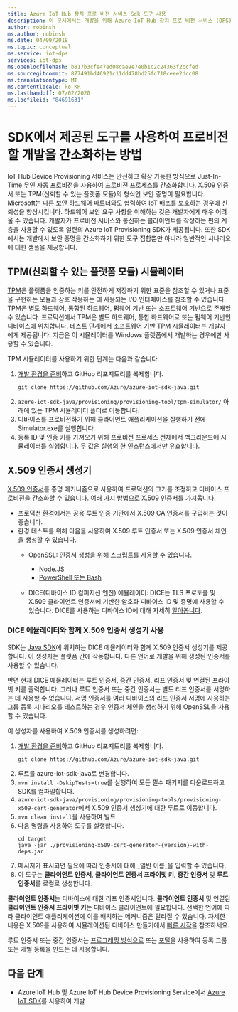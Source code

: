 ```yaml
---
title: Azure IoT Hub 장치 프로 비전 서비스 Sdk 도구 사용
description: 이 문서에서는 개발을 위해 Azure IoT Hub 장치 프로 비전 서비스 (DPS) Sdk에서 제공 되는 도구를 검토 합니다.
author: robinsh
ms.author: robinsh
ms.date: 04/09/2018
ms.topic: conceptual
ms.service: iot-dps
services: iot-dps
ms.openlocfilehash: b817b3cfe47ed08cae9e7e0b1c2c24363f2ccfed
ms.sourcegitcommit: 877491bd46921c11dd478bd25fc718ceee2dcc08
ms.translationtype: MT
ms.contentlocale: ko-KR
ms.lasthandoff: 07/02/2020
ms.locfileid: "84691631"
---
```

# <a name="how-to-use-tools-provided-in-the-sdks-to-simplify-development-for-provisioning"></a>SDK에서 제공된 도구를 사용하여 프로비전할 개발을 간소화하는 방법
IoT Hub Device Provisioning 서비스는 안전하고 확장 가능한 방식으로 Just-In-Time 무인 [자동 프로비전](concepts-auto-provisioning.md)을 사용하여 프로비전 프로세스를 간소화합니다.  X.509 인증서 또는 TPM(신뢰할 수 있는 플랫폼 모듈)의 형식인 보안 증명이 필요합니다.  Microsoft는 [다른 보안 하드웨어 파트너](https://azure.microsoft.com/blog/azure-iot-supports-new-security-hardware-to-strengthen-iot-security/)와도 협력하여 IoT 배포를 보호하는 경우에 신뢰성을 향상시킵니다. 하드웨어 보안 요구 사항을 이해하는 것은 개발자에게 매우 어려울 수 있습니다. 개발자가 프로비전 서비스와 통신하는 클라이언트를 작성하는 편의 계층을 사용할 수 있도록 일련의 Azure IoT Provisioning SDK가 제공됩니다. 또한 SDK에서는 개발에서 보안 증명을 간소화하기 위한 도구 집합뿐만 아니라 일반적인 시나리오에 대한 샘플을 제공합니다.

## <a name="trusted-platform-module-tpm-simulator"></a>TPM(신뢰할 수 있는 플랫폼 모듈) 시뮬레이터
[TPM](https://docs.microsoft.com/azure/iot-dps/concepts-security)은 플랫폼을 인증하는 키를 안전하게 저장하기 위한 표준을 참조할 수 있거나 표준을 구현하는 모듈과 상호 작용하는 데 사용되는 I/O 인터페이스를 참조할 수 있습니다. TPM은 별도 하드웨어, 통합된 하드웨어, 펌웨어 기반 또는 소프트웨어 기반으로 존재할 수 있습니다.  프로덕션에서 TPM은 별도 하드웨어, 통합 하드웨어로 또는 펌웨어 기반인 디바이스에 위치합니다. 테스트 단계에서 소프트웨어 기반 TPM 시뮬레이터는 개발자에게 제공됩니다.  지금은 이 시뮬레이터를 Windows 플랫폼에서 개발하는 경우에만 사용할 수 있습니다.

TPM 시뮬레이터를 사용하기 위한 단계는 다음과 같습니다.
1. [개발 환경을 준비](https://docs.microsoft.com/azure/iot-dps/quick-enroll-device-x509-java)하고 GitHub 리포지토리를 복제합니다.
   ```
   git clone https://github.com/Azure/azure-iot-sdk-java.git
   ```
2. ```azure-iot-sdk-java/provisioning/provisioning-tool/tpm-simulator/``` 아래에 있는 TPM 시뮬레이터 폴더로 이동합니다.
3. 디바이스를 프로비전하기 위해 클라이언트 애플리케이션을 실행하기 전에 Simulator.exe를 실행합니다.
4. 등록 ID 및 인증 키를 가져오기 위해 프로비전 프로세스 전체에서 백그라운드에 시뮬레이터를 실행합니다.  두 값은 실행의 한 인스턴스에서만 유효합니다.

## <a name="x509-certificate-generator"></a>X.509 인증서 생성기
[X.509 인증서](https://docs.microsoft.com/azure/iot-dps/concepts-security#x509-certificates)를 증명 메커니즘으로 사용하여 프로덕션의 크기를 조정하고 디바이스 프로비전을 간소화할 수 있습니다.  [여러 가지 방법으로](https://docs.microsoft.com/azure/iot-hub/iot-hub-x509ca-overview#how-to-get-an-x509-ca-certificate) X.509 인증서를 가져옵니다.
* 프로덕션 환경에서는 공용 루트 인증 기관에서 X.509 CA 인증서를 구입하는 것이 좋습니다.
* 환경 테스트를 위해 다음을 사용하여 X.509 루트 인증서 또는 X.509 인증서 체인을 생성할 수 있습니다.
    * OpenSSL: 인증서 생성을 위해 스크립트를 사용할 수 있습니다.
        * [Node.JS](https://github.com/Azure/azure-iot-sdk-node/tree/master/provisioning/tools)
        * [PowerShell 또는 Bash](https://github.com/Azure/azure-iot-sdk-c/blob/master/tools/CACertificates/CACertificateOverview.md)
        
    * DICE(디바이스 ID 컴퍼지션 엔진) 에뮬레이터: DICE는 TLS 프로토콜 및 X.509 클라이언트 인증서에 기반한 암호화 디바이스 ID 및 증명에 사용할 수 있습니다.  DICE를 사용하는 디바이스 ID에 대해 자세히 [알아봅니다](https://www.microsoft.com/research/publication/device-identity-dice-riot-keys-certificates/).

### <a name="using-x509-certificate-generator-with-dice-emulator"></a>DICE 에뮬레이터와 함께 X.509 인증서 생성기 사용
SDK는 [Java SDK](https://github.com/Azure/azure-iot-sdk-java/tree/master/provisioning/provisioning-tools/provisioning-x509-cert-generator)에 위치하는 DICE 에뮬레이터와 함께 X.509 인증서 생성기를 제공합니다.  이 생성자는 플랫폼 간에 작동합니다.  다른 언어로 개발을 위해 생성된 인증서를 사용할 수 있습니다.

반면 현재 DICE 에뮬레이터는 루트 인증서, 중간 인증서, 리프 인증서 및 연결된 프라이빗 키를 출력합니다.  그러나 루트 인증서 또는 중간 인증서는 별도 리프 인증서를 서명하는 데 사용할 수 없습니다.  서명 인증서를 여러 디바이스의 리프 인증서 서명에 사용하는 그룹 등록 시나리오를 테스트하는 경우 인증서 체인을 생성하기 위해 OpenSSL을 사용할 수 있습니다.

이 생성자를 사용하여 X.509 인증서를 생성하려면:
1. [개발 환경을 준비](https://docs.microsoft.com/azure/iot-dps/quick-enroll-device-x509-java)하고 GitHub 리포지토리를 복제합니다.
   ```
   git clone https://github.com/Azure/azure-iot-sdk-java.git
   ```
2. 루트를 azure-iot-sdk-java로 변경합니다.
3. ```mvn install -DskipTests=true```를 실행하여 모든 필수 패키지를 다운로드하고 SDK를 컴파일합니다.
4. ```azure-iot-sdk-java/provisioning/provisioning-tools/provisioning-x509-cert-generator```에서 X.509 인증서 생성기에 대한 루트로 이동합니다.
5. ```mvn clean install```을 사용하여 빌드
6. 다음 명령을 사용하여 도구를 실행합니다.
   ```
   cd target
   java -jar ./provisioning-x509-cert-generator-{version}-with-deps.jar
   ```
7. 메시지가 표시되면 필요에 따라 인증서에 대해 _일반 이름_을 입력할 수 있습니다.
8. 이 도구는 **클라이언트 인증서**, **클라이언트 인증서 프라이빗 키**, **중간 인증서** 및 **루트 인증서**를 로컬로 생성합니다.

**클라이언트 인증서**는 디바이스에 대한 리프 인증서입니다.  **클라이언트 인증서** 및 연결된 **클라이언트 인증서 프라이빗 키**는 디바이스 클라이언트에 필요합니다. 선택한 언어에 따라 클라이언트 애플리케이션에 이를 배치하는 메커니즘은 달라질 수 있습니다.  자세한 내용은 X.509를 사용하여 시뮬레이션된 디바이스 만들기에서 [빠른 시작](https://docs.microsoft.com/azure/iot-dps/quick-create-simulated-device-x509)을 참조하세요.

루트 인증서 또는 중간 인증서는 [프로그래밍 방식으로](https://docs.microsoft.com/azure/iot-dps/how-to-manage-enrollments-sdks) 또는 [포털](https://docs.microsoft.com/azure/iot-dps/how-to-manage-enrollments)을 사용하여 등록 그룹 또는 개별 등록을 만드는 데 사용합니다.

## <a name="next-steps"></a>다음 단계
* Azure IoT Hub 및 Azure IoT Hub Device Provisioning Service에서 [Azure IoT SDK]( https://github.com/Azure/azure-iot-sdks)를 사용하여 개발
